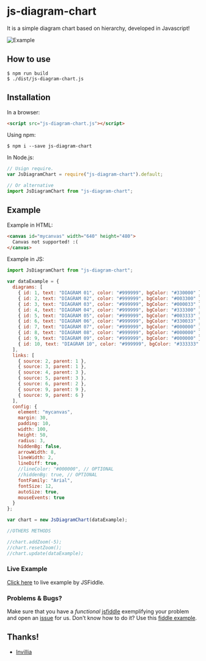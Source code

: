 # js-diagram-chart

It is a simple diagram chart based on hierarchy, developed in Javascript!

![Example](https://github.com/antuane/js-diagram-chart/raw/master/example.png)

## How to use

```shell
$ npm run build
$ ./dist/js-diagram-chart.js
```

## Installation

In a browser:

```html
<script src="js-diagram-chart.js"></script>
```

Using npm:

```shell
$ npm i --save js-diagram-chart
```

In Node.js:

```js
// Usign require.
var JsDiagramChart = require("js-diagram-chart").default;

// Or alternative
import JsDiagramChart from "js-diagram-chart";
```

## Example

Example in HTML:

```html
<canvas id="mycanvas" width="640" height="480">
  Canvas not supported! :(
</canvas>
```

Example in JS:

```js
import JsDiagramChart from "js-diagram-chart";

var dataExample = {
  diagrams: [
    { id: 1, text: "DIAGRAM 01", color: "#999999", bgColor: "#330000" },
    { id: 2, text: "DIAGRAM 02", color: "#999999", bgColor: "#003300" },
    { id: 3, text: "DIAGRAM 03", color: "#999999", bgColor: "#000033" },
    { id: 4, text: "DIAGRAM 04", color: "#999999", bgColor: "#333300" },
    { id: 5, text: "DIAGRAM 05", color: "#999999", bgColor: "#003333" },
    { id: 6, text: "DIAGRAM 06", color: "#999999", bgColor: "#330033" },
    { id: 7, text: "DIAGRAM 07", color: "#999999", bgColor: "#000000" },
    { id: 8, text: "DIAGRAM 08", color: "#999999", bgColor: "#000000" },
    { id: 9, text: "DIAGRAM 09", color: "#999999", bgColor: "#000000" },
    { id: 10, text: "DIAGRAM 10", color: "#999999", bgColor: "#333333" }
  ],
  links: [
    { source: 2, parent: 1 },
    { source: 3, parent: 1 },
    { source: 4, parent: 3 },
    { source: 5, parent: 3 },
    { source: 6, parent: 2 },
    { source: 9, parent: 9 },
    { source: 9, parent: 6 }
  ],
  config: {
    element: "mycanvas",
    margin: 30,
    padding: 10,
    width: 100,
    height: 50,
    radius: 3,
    hiddenBg: false,
    arrowWidth: 8,
    lineWidth: 2,
    lineDiff: true,
    //lineColor: "#000000", // OPTIONAL
    //hiddenBg: true, // OPTIONAL
    fontFamily: "Arial",
    fontSize: 12,
    autoSize: true,
    mouseEvents: true
  }
};

var chart = new JsDiagramChart(dataExample);

//OTHERS METHODS

//chart.addZoom(-5);
//chart.resetZoom();
//chart.update(dataExample);
```

### Live Example

[Click here](http://jsfiddle.net/antuane/7qp15m3v) to live example by JSFiddle.

### Problems & Bugs?

Make sure that you have a _functional_ [jsfiddle](http://jsfiddle.net/) exemplifying your problem and open an [issue](https://github.com/antuane/js-diagram-chart/issues) for us. Don't know how to do it? Use this [fiddle example](http://jsfiddle.net/antuane/7qp15m3v).

## Thanks!

- [Invillia](http://www.invillia.com.br)


